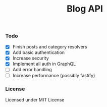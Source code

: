 <h1 align="center">Blog API</h1>

<br />

### Todo

- [x] Finish posts and category resolvers
- [x] Add basic authentication
- [x] Increase security
- [x] Implement all auth in GraphQL
- [ ] Add error handling
- [ ] Increase performance (possibly fastify)

### License

Licensed under MIT License
